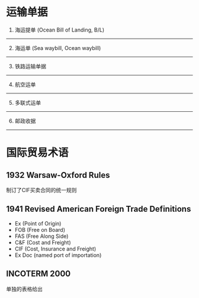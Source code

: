 运输单据
================
1. 海运提单 (Ocean Bill of Landing, B/L)
--------------------------
2. 海运单 (Sea waybill, Ocean waybill)
---------
3. 铁路运输单据
----
4. 航空运单
---
5. 多联式运单
---
6. 邮政收据
---

国际贸易术语
====

1932 Warsaw-Oxford Rules 
---
制订了CIF买卖合同的统一规则

1941 Revised American Foreign Trade Definitions
-------------------------
+ Ex (Point of Origin)
+ FOB (Free on Board)
+ FAS (Free Along  Side)
+ C&F (Cost and Freight)
+ CIF (Cost, Insurance and Freight)
+ Ex Doc (named port of importation)

INCOTERM 2000
------------

单独的表格给出
